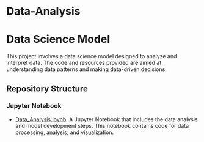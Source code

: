 # Data-Analysis

# Data Science Model

This project involves a data science model designed to analyze and interpret data. The code and resources provided are aimed at understanding data patterns and making data-driven decisions.

## Repository Structure

### Jupyter Notebook

- [Data_Analysis.ipynb](Data_Analysis.ipynb): A Jupyter Notebook that includes the data analysis and model development steps. This notebook contains code for data processing, analysis, and visualization.
